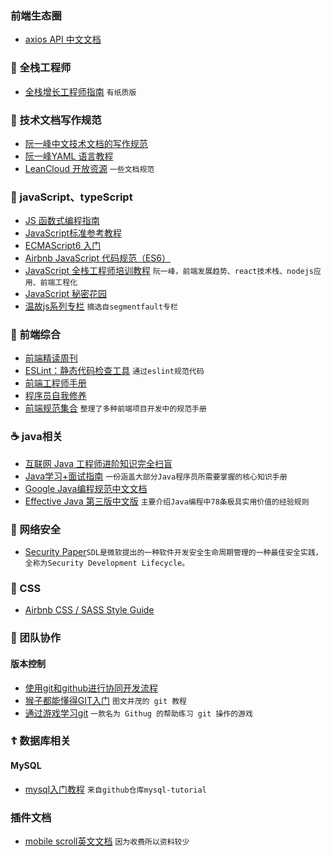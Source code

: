 ### 前端生态圈
* [axios API 中文文档](http://www.axios-js.com/zh-cn/docs/)
### 🍂 全栈工程师
* [全栈增长工程师指南](https://github.com/phodal/growth-ebook) `有纸质版`
### 🎲 技术文档写作规范
* [阮一峰中文技术文档的写作规范](http://www.ruanyifeng.com/blog/2016/10/document_style_guide.html)
* [阮一峰YAML 语言教程](http://www.ruanyifeng.com/blog/2016/07/yaml.html?f=tt)
* [LeanCloud 开放资源](https://open.leancloud.cn/) `一些文档规范`
### 🎃 javaScript、typeScript
* [JS 函数式编程指南](https://llh911001.gitbooks.io/mostly-adequate-guide-chinese/content/)
* [JavaScript标准参考教程](https://wangdoc.com/javascript/) 
* [ECMAScript6 入门](http://es6.ruanyifeng.com/#docs/intro) 
* [Airbnb JavaScript 代码规范（ES6）](https://www.kancloud.cn/kancloud/javascript-style-guide)
* [JavaScript 全栈工程师培训教程](http://www.ruanyifeng.com/blog/2016/11/javascript.html) `阮一峰，前端发展趋势、react技术栈、nodejs应用、前端工程化`
* [JavaScript 秘密花园](https://bonsaiden.github.io/JavaScript-Garden/zh/)
* [温故js系列专栏](https://segmentfault.com/a/1190000005863067) `摘选自segmentfault专栏`
### 🍔 前端综合
* [前端精读周刊](https://github.com/dt-fe/weekly)
* [ESLint：静态代码检查工具](https://cn.eslint.org/) `通过eslint规范代码`
* [前端工程师手册](https://leohxj.gitbooks.io/front-end-database/content/html-and-css-basic/index.html) 
* [程序员自我修养](https://leohxj.gitbooks.io/a-programmer-prepares/content/)
* [前端规范集合](https://github.com/ecomfe/spec) `整理了多种前端项目开发中的规范手册`
### ☕️ java相关
* [互联网 Java 工程师进阶知识完全扫盲](https://doocs.github.io/advanced-java/#/)
* [Java学习+面试指南](https://github.com/Snailclimb/JavaGuide) `一份涵盖大部分Java程序员所需要掌握的核心知识手册`
* [Google Java编程规范中文文档](https://jervyshi.gitbooks.io/google-java-styleguide-zh/content/javadoc/index.html)
* [Effective Java 第三版中文版](https://jiapengcai.gitbooks.io/effective-java/content/) `主要介绍Java编程中78条极具实用价值的经验规则`
### 💃 网络安全
* [Security Paper](https://www.securitypaper.org/)`SDL是微软提出的一种软件开发安全生命周期管理的一种最佳安全实践，全称为Security Development Lifecycle。`

### 🎲 CSS
* [Airbnb CSS / SASS Style Guide](https://wangzitian0.github.io/2013/10/26/Airbnb-CSS-SASS-Style-Guide/)
### 🍻 团队协作
#### 版本控制
* [使用git和github进行协同开发流程](https://github.com/livoras/blog/issues/7)
* [猴子都能懂得GIT入门](https://backlog.com/git-tutorial/cn/) `图文并茂的 git 教程`
* [通过游戏学习git](https://github.com/Gazler/githug) `一款名为 Githug 的帮助练习 git 操作的游戏`
### ☦️ 数据库相关
#### MySQL
* [mysql入门教程](https://github.com/jaywcjlove/mysql-tutorial) `来自github仓库mysql-tutorial`
### 插件文档
* [mobile scroll英文文档](https://docs.mobiscroll.com/2-17-3/jquery/timer#opt-showOnTap) `因为收费所以资料较少`